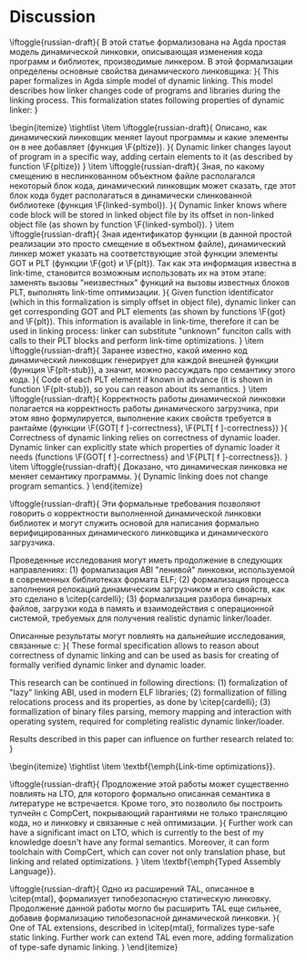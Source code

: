 # Discussion

\iftoggle{russian-draft}{
В этой статье формализована на Agda простая модель динамической линковки,
описывающая изменения кода программ и библиотек, производимые линкером. В
этой формализации определены основные свойства динамического
линковщика:
}{
This paper formalizes in Agda simple model of dynamic linking. This model
describes how linker changes code of programs and libraries during the
linking process. This formalization states following properties of dynamic
linker:
}

\begin{itemize}
\tightlist
\item
\iftoggle{russian-draft}{
    Описано, как динамический линковщик меняет layout программы и какие
    элементы он в нее добавляет (функция \F{pltize}).
}{
    Dynamic linker changes layout of program in a specific way, adding
    certain elements to it (as described by function \F{pltize})
}
\item
\iftoggle{russian-draft}{
    Зная, по какому смещению в неслинкованном объектном файле располагался
    некоторый блок кода, динамический линковщик может сказать, где этот
    блок кода будет располагаться в динамически слинкованной библиотеке
    (функция \F{linked-symbol}).
}{
    Dynamic linker knows where code block will be stored in linked object
    file by its offset in non-linked object file (as shown by function
    \F{linked-symbol}).
}
\item
\iftoggle{russian-draft}{
    Зная идентификатор функции (в данной простой реализации это
    просто смещение в объектном файле), динамический линкер может указать
    на соответствующие этой функции элементы GOT и PLT (функции \F{got} и
    \F{plt}). Так как эта информация известна в link-time, становится
    возможным использовать их на этом этапе: заменять вызовы "неизвестных"
    функций на вызовы известных блоков PLT, выполнять link-time
    оптимизации.
}{
    Given function identificator (which in this formalization is simply
    offset in object file), dynamic linker can get corresponding GOT and
    PLT elements (as shown by functions \F{got} and \F{plt}). This
    information is available in link-time, therefore it can be used in
    linking process: linker can substitute "unknown" funciton calls with
    calls to their PLT blocks and perform link-time optimizations.
}
\item
\iftoggle{russian-draft}{
    Заранее известно, какой именно код динамический линковщик генерирует
    для каждой внешней функции (функция \F{plt-stub}), а значит, можно
    рассуждать про семантику этого кода.
}{
    Code of each PLT element if known in advance (it is shown in function
    \F{plt-stub}), so you can reason about its semantics.
}
\item
\iftoggle{russian-draft}{
    Корректность работы динамической линковки полагается на корректность
    работы динамического загрузчика, при этом явно формулируется,
    выполнение каких свойств требуется в рантайме (функции \F{GOT[ f
    ]-correctness}, \F{PLT[ f ]-correctness})
}{
    Correctness of dynamic linking relies on correctness of dynamic loader.
    Dynamic linker can explicitly state which properties of dynamic loader
    it needs (functions \F{GOT[ f ]-correctness} and \F{PLT[ f
    ]-correctness}).
}
\item
\iftoggle{russian-draft}{
    Доказано, что динамическая линковка не меняет семантику программы.
}{
    Dynamic linking does not change program semantics.
}
\end{itemize}

\iftoggle{russian-draft}{
Эти формальные требования позволяют говорить о корректности выполненной
динамической линковки библиотек и могут служить основой для написания
формально верифицированных динамического линковщика и динамического
загрузчика.

Проведенные исследования могут иметь продолжение в следующих направлениях:
(1) формализация ABI "ленивой" линковки, используемой в современных
библиотеках формата ELF; (2) формализация процесса заполнения релокаций
динамическим загрузчиком и его свойств, как это сделано в \citep{cardelli};
(3) формализация разбора бинарных файлов, загрузки кода в память и
взаимодействия с операционной системой, требуемых для получения realistic
dynamic linker/loader.

Описанные результаты могут повлиять на дальнейшие исследования, связанные
с:
}{
These formal specification allows to reason about correctness of dynamic
linking and can be used as basis for creating of formally verified dynamic
linker and dynamic loader.

This research can be continued in following directions: (1) formalization
of "lazy" linking ABI, used in modern ELF libraries; (2) formallization of
filling relocations process and its properties, as done by
\citep{cardelli}; (3) formallization of binary files parsing, memory
mapping and interaction with operating system, required for completing
realistic dynamic linker/loader.

Results described in this paper can influence on further research related
to:
}

\begin{itemize}
\tightlist
\item
    \textbf{\emph{Link-time optimizations}}.

\iftoggle{russian-draft}{
    Продложение этой работы может существенно повлиять на LTO, для которого
    формально описанная семантика в литературе не встречается.
    Кроме того, это позволило бы построить тулчейн с CompCert, покрывающий
    гарантиями не только трансляцию кода, но и линковку и связанные с ней
    оптимизации.
}{
    Further work can have a significant imact on LTO, which is currently
    to the best of my knowledge doesn't have any formal semantics.
    Moreover, it can form toolchain with CompCert, which can cover not only
    translation phase, but linking and related optimizations.
}
\item
    \textbf{\emph{Typed Assembly Language}}.

\iftoggle{russian-draft}{
    Одно из расширений TAL, описанное в \citep{mtal}, формализует типобезопасную
    статическую линковку. Продолжение данной работы могло бы расширить TAL еще
    сильнее, добавив формализацию типобезопасной динамической линковки.
}{
    One of TAL extensions, described in \citep{mtal}, formalizes type-safe
    static linking. Further work can extend TAL even more, adding
    formalization of type-safe dynamic linking.
}
\end{itemize}
